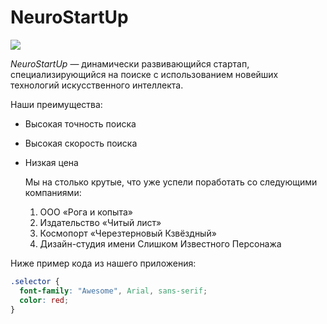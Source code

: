 # NeuroStartUp

![](https://netology-code.github.io/git-homeworks/introduction/assets/logo.png)

_NeuroStartUp_ — динамически развивающийся стартап, специализирующийся на поиске с использованием
новейших технологий искусственного интеллекта.

Наши преимущества:

- Высокая точность поиска
- Высокая скорость поиска
- Низкая цена

  Мы на столько крутые, что уже успели поработать со следующими компаниями:

  1.  ООО «Рога и копыта»
  1.  Издательство «Читый лист»
  1.  Космопорт «Черезтерновый Кзвёздный»
  1.  Дизайн-студия имени Слишком Известного Персонажа

Ниже пример кода из нашего приложения:

```css
.selector {
  font-family: "Awesome", Arial, sans-serif;
  color: red;
}
```
